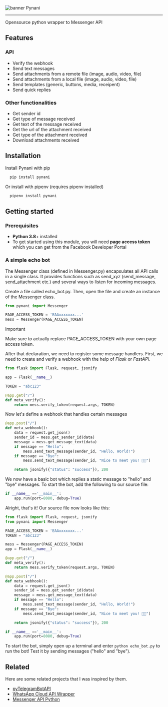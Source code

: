 <img align="center" src="https://raw.githubusercontent.com/jorge-jrzz/Pynani/main/docs/_static/banner-pynani-github.png" alt="banner Pynani">

---

Opensource python wrapper to Messenger API

## Features

### API

- Verify the webhook
- Send text messages
- Send attachments from a remote file (image, audio, video, file)
- Send attachments from a local file (image, audio, video, file)
- Send templates (generic, buttons, media, receipent)
- Send quick replies

### Other functionalities

- Get sender id
- Get type of message received
- Get text of the message received
- Get the url of the attachment received
- Get type of the attachment received
- Download attachments received

## Installation

Install Pynani with pip

```bash
  pip install pynani
```

Or install with pipenv (requires pipenv installed)

```bash
  pipenv install pynani
```

## Getting started

### Prerequisites

- **Python 3.8**+ installed
- To get started using this module, you will need **page access token** which you can get from the Facebook Developer Portal

### A simple echo bot

The Messenger class (defined in Messenger.py) encapsulates all API calls in a single class. It provides functions such as send_xyz (send_message, send_attachment etc.) and several ways to listen for incoming messages.

Create a file called echo_bot.py. Then, open the file and create an instance of the Messenger class.

```python
from pynani import Messenger

PAGE_ACCESS_TOKEN = 'EAAxxxxxxx...'
mess = Messenger(PAGE_ACCESS_TOKEN)
```

> [!IMPORTANT]
> Make sure to actually replace PAGE_ACCESS_TOKEN with your own page access token.

After that declaration, we need to register some message handlers. First, we need to create and verify a webhook with the help of _Flask_ or _FastAPI_.

```python
from flask import Flask, request, jsonify

app = Flask(__name__)

TOKEN = "abc123"

@app.get("/")
def meta_verify():
    return mess.verify_token(request.args, TOKEN)
```

Now let's define a webhook that handles certain messages

```python
@app.post("/")
def meta_webhook():
    data = request.get_json()
    sender_id = mess.get_sender_id(data)
    message = mess.get_message_text(data)
    if message == "Hello":
        mess.send_text_message(sender_id, "Hello, World!")
    if message == "Bye":
        mess.send_text_message(sender_id, "Nice to meet you! 👍🏽")

    return jsonify({"status": "success"}), 200
```

We now have a basic bot which replies a static message to "hello" and "bye" messages. To start the bot, add the following to our source file:

```python
if __name__ =='__main__':
    app.run(port=8080, debug=True)
```

Alright, that's it! Our source file now looks like this:

```python
from flask import Flask, request, jsonify
from pynani import Messenger

PAGE_ACCESS_TOKEN = 'EAAxxxxxxx...'
TOKEN = "abc123"

mess = Messenger(PAGE_ACCESS_TOKEN)
app = Flask(__name__)

@app.get("/")
def meta_verify():
    return mess.verify_token(request.args, TOKEN)

@app.post("/")
def meta_webhook():
    data = request.get_json()
    sender_id = mess.get_sender_id(data)
    message = mess.get_message_text(data)
    if message == "Hello":
        mess.send_text_message(sender_id, "Hello, World!")
    if message == "Bye":
        mess.send_text_message(sender_id, "Nice to meet you! 👍🏽")

    return jsonify({"status": "success"}), 200

if __name__ =='__main__':
    app.run(port=8080, debug=True)
```

To start the bot, simply open up a terminal and enter `python echo_bot.py` to run the bot! Test it by sending messages ("hello" and "bye").

## Related

Here are some related projects that I was inspired by them.

- [pyTelegramBotAPI](https://github.com/eternnoir/pyTelegramBotAPI?tab=readme-ov-file)
- [WhatsApp Cloud API Wrapper](https://github.com/Neurotech-HQ/heyoo)
- [Messenger API Python](https://github.com/krishna2206/messenger-api-python)

